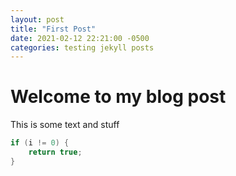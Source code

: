 ```yaml
---
layout: post
title: "First Post"
date: 2021-02-12 22:21:00 -0500
categories: testing jekyll posts
---
```

# Welcome to my blog post
This is some text and stuff

```cpp
if (i != 0) {
    return true;
}
```